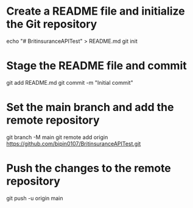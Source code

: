 # Create a README file and initialize the Git repository
echo "# BritinsuranceAPITest" > README.md
git init

# Stage the README file and commit
git add README.md
git commit -m "Initial commit"

# Set the main branch and add the remote repository
git branch -M main
git remote add origin https://github.com/bipin0107/BritinsuranceAPITest.git

# Push the changes to the remote repository
git push -u origin main
